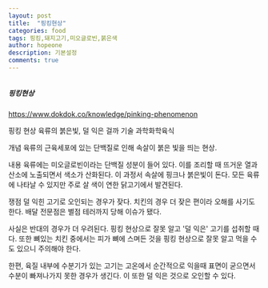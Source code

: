 ```yaml
---
layout: post
title:  "핑킹현상"
categories: food
tags: 핑킹,돼지고기,미오글로빈,붉은색
author: hopeone
description: 기본설정
comments: true
---
```



###### 
##### 핑킹현상


https://www.dokdok.co/knowledge/pinking-phenomenon

핑킹 현상
육류의 붉은빛, 덜 익은 걸까
기술
과학화학육식

개념
육류의 근육세포에 있는 단백질로 인해 속살이 붉은 빛을 띄는 현상.

내용
육류에는 미오글로빈이라는 단백질 성분이 들어 있다. 이를 조리할 때 뜨거운 열과 산소에 노출되면서 색소가 산화된다. 이 과정서 속살에 핑크나 붉은빛이 돈다. 모든 육류에 나타날 수 있지만 주로 살 색이 연한 닭고기에서 발견된다.

쟁점
덜 익힌 고기로 오인되는 경우가 잦다. 치킨의 경우 더 잦은 편이라 오해를 사기도 한다. 배달 전문점은 별점 테러까지 당해 이슈가 됐다.

사실은 반대의 경우가 더 우려된다. 핑킹 현상으로 잘못 알고 '덜 익은' 고기를 섭취할 때다. 또한 뼈있는 치킨 중에서는 피가 뼈에 스며든 것을 핑킹 현상으로 잘못 알고 먹을 수도 있으니 주의해야 한다.

한편, 육질 내부에 수분기가 있는 고기는 고온에서 순간적으로 익을때 표면이 굳으면서 수분이 빠져나가지 못한 경우가 생긴다. 이 또한 덜 익은 것으로 오인할 수 있다.
